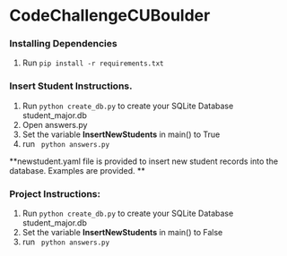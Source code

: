 # CodeChallengeCUBoulder


### Installing Dependencies

1. Run ``` pip install -r requirements.txt ```


### Insert Student Instructions.

1. Run ``` python create_db.py ``` to create your SQLite Database student_major.db
2. Open answers.py
3. Set the variable **InsertNewStudents**  in main() to True
4. run ``` python answers.py```


**newstudent.yaml file is provided to insert new student records into the database. Examples are provided. **  


### Project Instructions:

1. Run ``` python create_db.py ``` to create your SQLite Database student_major.db
2. Set the variable **InsertNewStudents**  in main() to False
3. run ``` python answers.py```
